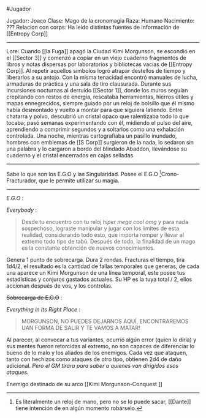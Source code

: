 #Jugador 

Jugador: Joaco
Clase: Mago de la cronomagia
Raza: Humano
Nacimiento: ???
Relacion con corps: Ha leido distintas fuentes de información de [[Entropy Corp]]

---

Lore: Cuando [[la Fuga]] apagó la Ciudad Kimi Morgunson, se escondió en el [[Sector 3]] y comenzó a copiar en un viejo cuaderno fragmentos de libros y notas dispersas por laboratorios y bibliotecas vacías de [[Entropy Corp]]. Al repetir aquellos símbolos logró atrapar destellos de tiempo y liberarlos a su antojo. Con la misma tenacidad encontró manuales de lucha, armaduras de práctica y una sala de tiro clausurada. Durante sus incursiones nocturnas al derruido [[Sector 1]], donde los muros seguían crepitando con restos de energía, rescataba herramientas, hierros útiles y mapas ennegrecidos, siempre guiado por un reloj de bolsillo que él mismo había desmontado y vuelto a montar para que siguiera latiendo. Entre chatarra y polvo, descubrió un cristal opaco que ralentizaba todo lo que tocaba; pasó semanas experimentando con él, midiendo el pulso del aire, aprendiendo a comprimir segundos y a soltarlos como una exhalación controlada. Una noche, mientras cartografiaba un pasillo inundado, hombres con emblemas de [[S Corp]] surgieron de la nada, lo sedaron sin una palabra y lo cargaron a bordo del blindado Abaddon, llevándose su cuaderno y el cristal encerrados en cajas selladas

---

Sabe lo que son los E.G.O y las Singularidad.
Posee el E.G.O [^1]Crono-Fracturador, que le permite utilizar su magia.


---


_E.G.O_ :

*Everybody* :

> Desde tu encuentro con tu reloj _hiper mega cool omg_ y para nada sospechoso, lograste manipular y jugar con los limites de esta realidad, considerando todo esto, que importa romper y llevar al extremo todo tipo de tabú. Después de todo, la finalidad de un mago es la constante obtención de nuevos conocimientos.

Genera 1 punto de sobrecarga.
Dura 2 rondas.
Fracturas el tiempo, tira 1d4/2, el resultado es la cantidad de fallas temporales que generas, de cada una aparece un Kimi Morgunson de una línea temporal, este posee tus estadísticas y conjuros gastados actuales. Su HP es la tuya total / 2, ellos accionan después de vos, y los controlas.

~~Sobrecarga de E.G.O~~ :

*Everything in Its Right Place* : 

> MORGUNSON, NO PUEDES DEJARNOS AQUÍ, ENCONTRAREMOS UAN FORMA DE SALIR Y TE VAMOS A MATAR!

Al parecer, al convocar a tus variantes, ocurrió algún error (quien lo diría) y sus mentes fueron retorcidas al extremo, no son capaces de diferenciar lo bueno de lo malo y los aliados de los enemigos. Cada vez que ataquen, tanto con hechizos como ataques de otro tipo, obtienen 2d4 de daño adicional. *Pero el GM tirara para saber a quienes van dirigidos esos ataques.*


Enemigo destinado de su arco [[Kimi Morgunson-Conquest ]]


[^1]: Es literalmente un reloj de mano, pero no se lo puede sacar, [[Dante]] tiene intención de en algún momento robárselo.

